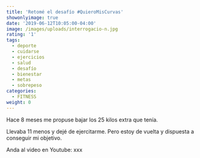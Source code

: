 ```yaml
---
title: 'Retomé el desafío #QuieroMisCurvas'
showonlyimage: true
date: '2019-06-12T10:05:00-04:00'
image: /images/uploads/interrogacio-n.jpg
rating: '1'
tags:
  - deporte
  - cuidarse
  - ejercicios
  - salud
  - desafío
  - bienestar
  - metas
  - sobrepeso
categories:
  - FITNESS
weight: 0
---
```

Hace 8 meses me propuse bajar los 25 kilos extra que tenía. 

<!--more-->

Llevaba 11 menos y dejé de ejercitarme. Pero estoy de vuelta y dispuesta a conseguir mi objetivo.

Anda al video en Youtube: xxx
